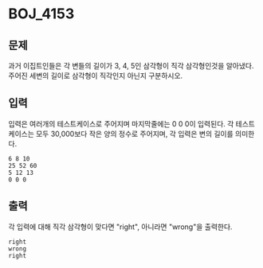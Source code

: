 # BOJ_4153

## 문제

과거 이집트인들은 각 변들의 길이가 3, 4, 5인 삼각형이 직각 삼각형인것을 알아냈다. 주어진 세변의 길이로 삼각형이 직각인지 아닌지 구분하시오.

## 입력

입력은 여러개의 테스트케이스로 주어지며 마지막줄에는 0 0 0이 입력된다. 각 테스트케이스는 모두 30,000보다 작은 양의 정수로 주어지며, 각 입력은 변의 길이를 의미한다.

```
6 8 10
25 52 60
5 12 13
0 0 0
```

## 출력

각 입력에 대해 직각 삼각형이 맞다면 "right", 아니라면 "wrong"을 출력한다.

```
right
wrong
right
```
